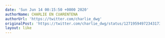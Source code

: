 ```yaml
---
date: 'Sun Jun 14 00:15:50 +0000 2020'
authorName: CHARLIE EN CUARENTENA
authorUrl: 'https://twitter.com/charlie_dwg'
originalPost: 'https://twitter.com/charlie_dwg/status/1271959497234317313'
layout: like
---
```

